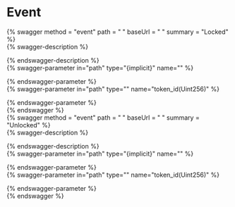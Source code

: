 
Event
=====
  
{% swagger method = "event" path = " " baseUrl = " " summary = "Locked" %}  
{% swagger-description %}  
  
{% endswagger-description %}  
{% swagger-parameter in="path" type="{implicit}" name="" %}  
  
{% endswagger-parameter %}  
{% swagger-parameter in="path" type="" name="token_id(Uint256)" %}  
  
{% endswagger-parameter %}  
{% endswagger %}  
{% swagger method = "event" path = " " baseUrl = " " summary = "Unlocked" %}  
{% swagger-description %}  
  
{% endswagger-description %}  
{% swagger-parameter in="path" type="{implicit}" name="" %}  
  
{% endswagger-parameter %}  
{% swagger-parameter in="path" type="" name="token_id(Uint256)" %}  
  
{% endswagger-parameter %}  
{% endswagger %}